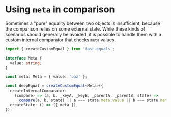 # Using `meta` in comparison

Sometimes a "pure" equality between two objects is insufficient, because the comparison relies on some external state. While these kinds of scenarios should generally be avoided, it is possible to handle them with a custom internal comparator that checks `meta` values.

```ts
import { createCustomEqual } from 'fast-equals';

interface Meta {
  value: string;
}

const meta: Meta = { value: 'baz' };

const deepEqual = createCustomEqual<Meta>({
  createInternalComparator:
    (compare) => (a, b, _keyA, _keyB, _parentA, _parentB, state) =>
      compare(a, b, state) || a === state.meta.value || b === state.meta.value,
  createState: () => ({ meta }),
});
```
